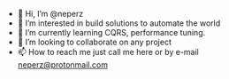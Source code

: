 - 👋 Hi, I’m @neperz
- 👀 I’m interested in build solutions to automate the world
- 🌱 I’m currently learning CQRS, performance tuning.
- 💞️ I’m looking to collaborate on any project
- 📫 How to reach me just call me here or by e-mail neperz@protonmail.com

<!---
neperz/neperz is a ✨ special ✨ repository because its `README.md` (this file) appears on your GitHub profile.
You can click the Preview link to take a look at your changes.
--->
